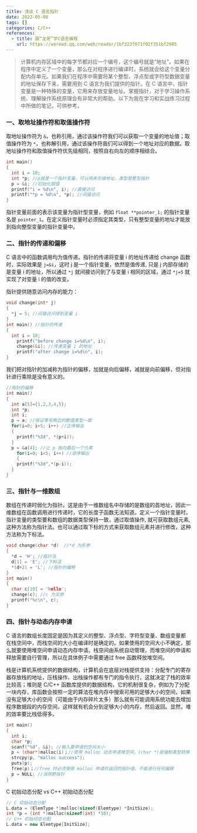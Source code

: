```yaml
---
title: 浅谈 C 语言指针
date: 2022-05-08
tags: []
categories: C/C++
references:
  - title: 跟“龙哥”学C语言编程
    url: https://weread.qq.com/web/reader/1bf323f071f02f351bf2985
---
```


> 计算机内存区域中的每字节都对应一个编号，这个编号就是“地址”。如果在程序中定义了一个变量，那么在对程序进行编译时，系统就会给这个变量分配内存单元。如果我们在程序中需要将某个整型、浮点型或字符型数据变量的地址保存下来，需要用到 C 语言为我们提供的指针。在 C 语言中，指针变量是一种特殊的变量，它用来存放变量地址。掌握指针，对于学习操作系统、理解操作系统原理会有非常大的帮助。以下为我在学习和实战练习过程中所做的笔记，可供参考。

<!--more-->

### 一、取地址操作符和取值操作符

取地址操作符为 `&`，也称引用，通过该操作符我们可以获取一个变量的地址值；取值操作符为 `*`，也称解引用，通过该操作符我们可以得到一个地址对应的数据。取地址操作符和取值操作符优先级相同，按照自右向左的顺序相结合。

```c
int main()
{
  int i = 10;
  int *p; //p就是一个指针变量，可以用来存储地址，类型是整型指针
  p = &i; //初始化赋值
  printf("i = %d\n", i); //直接访问
  printf("*p = %d\n", *p); //间接访问
}
```

指针变量前面的表示该变量为指针型变量，例如 `float **pointer_1;` 的指针变量名是 `pointer_1`。在定义指针变量时必须指定其类型，只有整型变量的地址才能放到指向整型变量的指针变量中。

### 二、指针的传递和偏移

C 语言中的函数调用均为值传递。指针的传递将变量 i 的地址传递给 change 函数时，实际效果是 `j=&i`，这时 j 是一个指针变量，依然是值传递, 只是 j 内部存储的是变量 i 的地址，所以通过 `*j` 就间接访问到了与变量 i 相同的区域，通过 `*j=5` 就实现了对变量 i 的值的改变。

指针提供随意访问内存的能力：

```c
void change(int* j)
{
  *j = 5; //间接访问得到变量 i
}
int main() //指针的传递
{
  int i = 10;
	printf("before change i=%d\n", i);
	change(&i); //传递变量 i 的地址
	printf("after change i=%d\n", i);
}
```

我们把对指针的加减称为指针的偏移，加就是向后偏移，减就是向前偏移，但对指针进行乘除是没有意义的。

```c
//指针的偏移
int main()
{
  int a[5]={1,2,3,4,5};
  int *p;
  int i;
  p = a; //保证等号两边的数值类型一致
  for(i=0; i<5; i++) //正序输出
  {
  	printf("%3d", *(p+i));
  }
  p = &a[4]; //让 p 指向最后一个元素
	for(i=0; i<5; i++) //逆序输出
	{
    printf("%3d",*(p-i));
  }
}
```

### 三、指针与一维数组

数组在传递时弱化为指针。这是由于一维数组名中存储的是数组的首地址，因此一维数组在函数调用进行传递时，它的长度子函数无法知道。定义一个指针变量时，指针变量的类型要和数组的数据类型保持一致，通过取值操作, 就可获取数组元素, 这种方法称为指针法。也可以通过取下标的方式来获取数组元素并进行修改，这种方法称为下标法。

```c
void change(char *d)  //*d 为形参
{
  *d = 'H'; //指针法
  d[1] = 'E'; //下标法
  *(d+2) = 'L'; //指针的偏移
}
int main()
{
  char c[10] = 'hello';
  change(c); //c 为实参
  printf("%c\n", c);
}
```

### 四、指针与动态内存申请

C 语言的数组长度固定是因为其定义的整型、浮点型、字符型变量、数组变量都在栈空间中，而栈空间的大小在编译时是确定的。如果使用的空间大小不确定，那么就要使用堆空间申请动态内存申请。栈空间由系统自动管理，而堆空间的申请和释放需要自行管理，所以在具体例子中需要通过 free 函数释放堆空间。

栈是计算机系统提供的数据结构，计算机会在底层对栈提供支持：分配专门的寄存器存放栈的地址，压栈操作、出栈操作都有专门的指令执行，这就决定了栈的效率比较高；堆则是 C/C++ 函数库提供的数据结构，它的机制很复杂，例如为了分配一块内存，库函数会按照一定的算法在堆内存中搜索可用的足够大小的空间，如果没有足够大小的空间（可能由于内存碎片太多）那么就有可能调用系统功能去增加程序数据段的内存空间，这样就有机会分到足够大小的内存，然后返回。显然，堆的效率要比栈低得多。

```c
int main()
{
  int i;
  char *p;
  scanf("%d", &i); //输入要申请的空间大小
  p = (char*)malloc(i)；//使用 malloc 动态申请堆空间，(char *)是强制类型转换
  strcpy(p, "malloc success");
  puts(p);
  free(p)；//free 时必须使用 malloc 申请时返回的指针值，不能进行任何偏移
  p = NULL; //消除野指针
}
```

C 初始动态分配 vs C++ 初始动态分配

```cpp
// C 初始动态分配
L.data = (ElemType *)malloc(sizeof(Elemtype) *InitSize);
int *p = (int *)malloc(sizeof(int) *10);
// C++ 初始动态分配
L.data = new Elemtype[InitSize];
```


